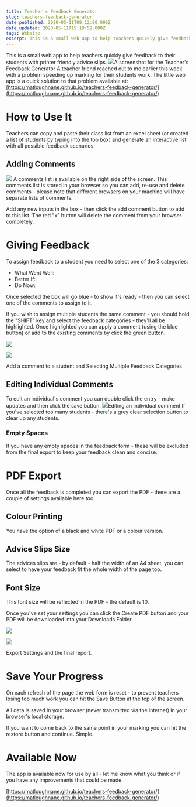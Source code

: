 ```yaml
---
title: Teacher's Feedback Generator
slug: teachers-feedback-generator
date_published: 2020-05-11T08:12:00.000Z
date_updated: 2020-05-11T19:19:59.000Z
tags: Website
excerpt: This is a small web app to help teachers quickly give feedback to their students with printer friendly advice slips.
---
```


This is a small web app to help teachers quickly give feedback to their students with printer friendly advice slips.
![](/images/2020/05/Screenshot-2020-05-11-at-19.32.45-1.png)A screenshot for the Teacher's Feedback Generator
A teacher friend reached out to me earlier this week with a problem speeding up marking for their students work. The little web app is a quick solution to that problem available at: [https://matloughnane.github.io/teachers-feedback-generator/](https://matloughnane.github.io/teachers-feedback-generator/)

# How to Use It

Teachers can copy and paste their class list from an excel sheet (or created a list of students by typing into the top box) and generate an interactive list with all possible feedback scenarios.

## Adding Comments
![](/images/2020/05/Screenshot-2020-05-11-at-19.48.55.png)
A comments list is available on the right side of the screen. This comments list is stored in your browser so you can add, re-use and delete comments - please note that different browsers on your machine will have separate lists of comments.

Add any new inputs in the box - then click the add comment button to add to this list. The red "x" button will delete the comment from your browser completely.

# Giving Feedback

To assign feedback to a student you need to select one of the 3 categories:

- What Went Well:
- Better If:
- Do Now:

Once selected the box will go blue - to show it's ready - then you can select one of the comments to assign to it.

If you wish to assign multiple students the same comment - you should hold the "SHIFT" key and select the feedback categories - they'll all be highlighted. Once highlighted you can apply a comment (using the blue button) or add to the existing comments by click the green button.

![](/images/2020/05/Screenshot-2020-05-11-at-19.56.36.png)

![](/images/2020/05/Screenshot-2020-05-11-at-19.53.57.png)

Add a comment to a student and Selecting Multiple Feedback Categories
## Editing Individual Comments

To edit an individual's comment you can double click the entry - make updates and then click the save button.
![](/images/2020/05/Screenshot-2020-05-11-at-19.43.49.png)Editing an individual comment
If you've selected too many students - there's a grey clear selection button to clear up any students.

### Empty Spaces

If you have any empty spaces in the feedback form - these will be excluded from the final export to keep your feedback clean and concise.

# PDF Export

Once all the feedback is completed you can export the PDF - there are a couple of settings available here too.

## Colour Printing

You have the option of a black and white PDF or a colour version.

## Advice Slips Size

The advices slips are - by default - half the width of an A4 sheet, you can select to have your feedback fit the whole width of the page too.

## Font Size

This font size will be reflected in the PDF - the default is 10.

Once you've set your settings you can click the Create PDF button and your PDF will be downloaded into your Downloads Folder.

![](/images/2020/05/Screenshot-2020-05-11-at-20.09.49.png)

![](/images/2020/05/Screenshot-2020-05-11-at-20.09.39.png)

Export Settings and the final report.
# Save Your Progress

On each refresh of the page the web form is reset - to prevent teachers losing too much work you can hit the Save Button at the top of the screen.

All data is saved in your browser (never transmitted via the internet) in your browser's local storage.

If you want to come back to the same point in your marking you can hit the restore button and continue. Simple.

# Available Now

The app is available now for use by all - let me know what you think or if you have any improvements that could be made.

[https://matloughnane.github.io/teachers-feedback-generator/](https://matloughnane.github.io/teachers-feedback-generator/)
